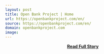 ```yaml
---
layout: post
title: Open Bank Project | Home
url: https://openbankproject.com/en/
source: https://openbankproject.com/en/
domain: openbankproject.com
image: 
---
```


<p></p>
<center><p><a href="https://openbankproject.com/en/" style='padding:25px; font-sze:18px; font-weight: bold;'>Read Full Story</a></p></center>
